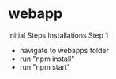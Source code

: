 # webapp
Initial Steps
Installations
Step 1
- navigate to webapps folder
- run "npm install"
- run "npm start"